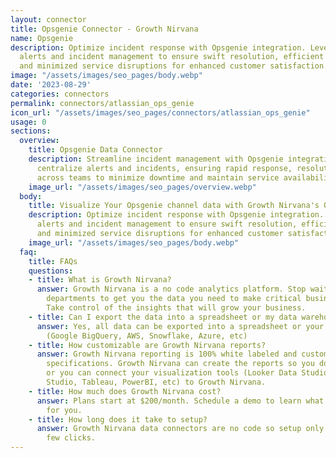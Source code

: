 ```yaml
---
layout: connector
title: Opsgenie Connector - Growth Nirvana
name: Opsgenie
description: Optimize incident response with Opsgenie integration. Leverage centralized
  alerts and incident management to ensure swift resolution, efficient team collaboration,
  and minimized service disruptions for enhanced customer satisfaction.
image: "/assets/images/seo_pages/body.webp"
date: '2023-08-29'
categories: connectors
permalink: connectors/atlassian_ops_genie
icon_url: "/assets/images/seo_pages/connectors/atlassian_ops_genie"
usage: 0
sections:
  overview:
    title: Opsgenie Data Connector
    description: Streamline incident management with Opsgenie integration. Seamlessly
      centralize alerts and incidents, ensuring rapid response, resolution, and coordination
      across teams to minimize downtime and maintain service availability.
    image_url: "/assets/images/seo_pages/overview.webp"
  body:
    title: Visualize Your Opsgenie channel data with Growth Nirvana's Opsgenie Connector
    description: Optimize incident response with Opsgenie integration. Leverage centralized
      alerts and incident management to ensure swift resolution, efficient team collaboration,
      and minimized service disruptions for enhanced customer satisfaction.
    image_url: "/assets/images/seo_pages/body.webp"
  faq:
    title: FAQs
    questions:
    - title: What is Growth Nirvana?
      answer: Growth Nirvana is a no code analytics platform. Stop waiting for other
        departments to get you the data you need to make critical business decisions.
        Take control of the insights that will grow your business.
    - title: Can I export the data into a spreadsheet or my data warehouse?
      answer: Yes, all data can be exported into a spreadsheet or your data warehouse
        (Google BigQuery, AWS, Snowflake, Azure, etc)
    - title: How customizable are Growth Nirvana reports?
      answer: Growth Nirvana reporting is 100% white labeled and customized to your
        specifications. Growth Nirvana can create the reports so you don’t have to
        or you can connect your visualization tools (Looker Data Studio/Google Data
        Studio, Tableau, PowerBI, etc) to Growth Nirvana.
    - title: How much does Growth Nirvana cost?
      answer: Plans start at $200/month. Schedule a demo to learn what plan is best
        for you.
    - title: How long does it take to setup?
      answer: Growth Nirvana data connectors are no code so setup only requires a
        few clicks.
---
```

